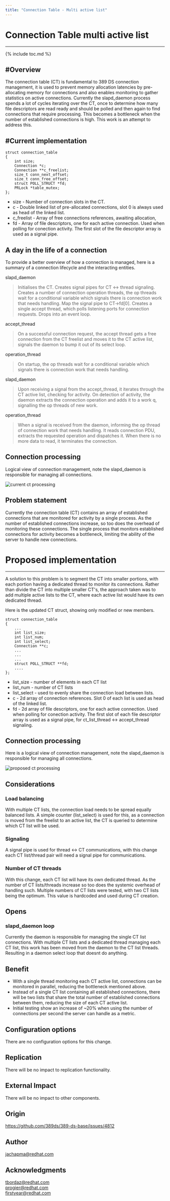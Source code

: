 ```yaml
---
title: "Connection Table - Multi active list"
---
```


# Connection Table multi active list
------------------------------------

{% include toc.md %}

#Overview
---------

The connection table (CT) is fundamental to 389 DS connection management, it is used to prevent memory allocation latencies by pre-allocating memory for connections and also enables monitoring to gather statistics on active connections. Currently the slapd_daemon process spends a lot of cycles iterating over the CT, once to determine how many file descriptors are read ready and should be polled and then again to find connections that require processing. This becomes a bottleneck when the number of established connections is high. This work is an attempt to address this.


#Current implementation
-----------------------


	struct connection_table
	{
		int size; 
		Connection *c;
		Connection **c_freelist;
		size_t conn_next_offset;
		size_t conn_free_offset;
		struct POLL_STRUCT *fd;
		PRLock *table_mutex;
	};

- size - Number of connection slots in the CT.
- c - Double linked list of pre-allocated connections, slot 0 is always used as head of the linked list.
- c_freelist - Array of free connections references, awaiting allocation, 
- fd - Array of file descriptors, one for each active connection. Used when polling for conection activity. The first slot of the file descriptor array is used as a signal pipe. 


## A day in the life of a connection
To provide a better overview of how a connection is managed, here is a summary of a connection lifecycle and the interacting entities.

slapd_daemon
> 	Initialises the CT.
	Creates signal pipes for CT <-> thread signaling.
	Creates a number of connection operation threads, the op threads wait for a conditional variable which signals there is connection work that needs handling.
	Map the signal pipe to CT->fd[0].
	Creates a single accept thread, which polls listening ports for connection requests.
	Drops into an event loop.

accept_thread
>	On a successful connection request, the accept thread gets a free connection from the CT freelist and moves it to the CT active list, signals the daemon to bump it out of its select loop.

operation_thread
>	On startup, the op threads wait for a conditional variable which signals there is connection work that needs handling.

slapd_daemon
> Upon receiving a signal from the accept_thread, it iterates through the CT active list, checking for activity. On detection of activity, the daemon extracts the connection operation and adds it to  a work q, signalling the op threads of new work.

operation_thread
> When a signal is received from the daemon, informing the op thread of connection work that needs handling. It reads connection PDU, extracts the requested operation and dispatches it. When there is no more data to read, it terminates the connection.

## Connection processing
Logical view of connection management, note the slapd_daemon is responsible for managing all connections.

![current ct processing](../../../images/ct-multi-list-0.png "current ct processing")


## Problem statement
Currently the connection table (CT) contains an array of established connections that are monitored for activity by a single process. As the number of established connections increase, so too does the overhead of monitoring these connections. The single process that monitors established connections for activity becomes a bottleneck, limiting the ability of the server to handle new connections. 


# Proposed implementation
-------------------------
A solution to this problem is to segment the CT into smaller portions, with each portion having a dedicated thread to monitor its connections. Rather than divide the CT into multiple smaller CT's, the approach taken was to add multiple active lists to the CT, where each active list would have its own dedicated thread.

Here is the updated CT struct, showing only modified or new members.


	struct connection_table
	{
		...
		int list_size;
		int list_num;
		int list_select; 
		Connection **c;
		...
		...
		...
		struct POLL_STRUCT **fd;
		....
	};

- list_size - number of elements in each CT list
- list_num - number of CT lists
- list_select - used to evenly share the connection load between lists.
- c - 2d array of connection references. Slot 0 of each list is used as head of the linked list.
- fd - 2d array of file descriptors, one for each active connection. Used when polling for conection activity. The first slot of each file descriptor array is used as a signal pipe, for ct_list_thread <-> accept_thread signaling.  

## Connection processing
Here is a logical view of connection management, note the slapd_daemon is responsible for managing all connections.

![proposed ct processing](../../../images/ct-multi-list-1.png "proposed ct processing")

## Considerations
### Load balancing
With multiple CT lists, the connection load needs to be spread equally balanced lists. A simple counter (list_select) is used for this, as a connection is moved from the freelist to an active list, the CT is queried to determine which CT list will be used.

### Signaling
A signal pipe is used for thread <-> CT communications, with this change each CT list/thread pair will need a signal pipe for communications.

### Number of CT threads
With this change, each CT list will have its own dedicated thread. As the number of CT lists/threads increase so too does the systemic overhead of handling such. Multiple numbers of CT lists were tested, with two CT lists being the optimum. This value is hardcoded and used during CT creation.


## Opens
### slapd_daemon loop
Currently the daemon is responsible for managing the single CT list connections. With multiple CT lists and a dedicated thread managing each CT list, this work has been moved from the daemon to the CT list threads. Resulting in a daemon select loop that doesnt do anything.


## Benefit
- With a single thread monitoring each CT active list, connections can be monitored in parallel, reducing the bottleneck mentioned above.
- Instead of a single CT list containing all established connections, there will be two lists that share the total number of established connections between them, reducing the size of each CT active list.
- Initial testing show an increase of ~20% when using the number of connections per second the server can handle as a metric.


Configuration options
---------------------

There are no configuration options for this change.

Replication
-----------

There will be no impact to replication functionality.

External Impact
---------------

There will be no impact to other components.

Origin
------

https://github.com/389ds/389-ds-base/issues/4812

Author
------

<jachapma@redhat.com>


Acknowledgments
---------------
<tbordaz@redhat.com>  
<progier@redhat.com>  
<firstyear@redhat.com>  
